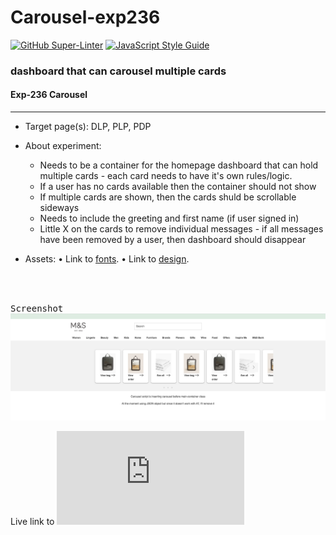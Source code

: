 # Carousel-exp236
[![GitHub Super-Linter](https://github.com/StefanoMnS/carousel-exp236/workflows/Lint%20Code%20Base/badge.svg)](https://github.com/marketplace/actions/super-linter)
   [![JavaScript Style Guide](https://img.shields.io/badge/code_style-standard-brightgreen.svg)](https://github.com/StefanoMnS/carousel-exp236.git)


### dashboard that can carousel multiple cards


#### Exp-236 Carousel

----

- Target page(s):  DLP, PLP, PDP
- About experiment:

   - Needs to be a container for the homepage dashboard that can hold multiple cards - each card needs to have it's own rules/logic.
   - If a user has no cards available then the container should not show
   - If multiple cards are shown, then the cards shuld be scrollable sideways
   - Needs to include the greeting and first name (if user signed in)
   - Little X on the cards to remove individual messages - if all messages have been removed by a user, then dashboard should disappear

- Assets:
   • Link to [fonts](https://marksandspencer.invisionapp.com/console/Dashboard-ckniwy5k402qu010l4zea617m/ckniwy7b602qy010lfhcrf0wj/inspect).
   • Link to [design](https://marksandspencer.invisionapp.com/console/Dashboard-ckniwy5k402qu010l4zea617m/ckniwy7b602qy010lfhcrf0wj/inspect).


<br /><br />

<kbd>Screenshot</kbd>
![Carousel](./src/images/sc.png)




Live link to ![Carousels](https://donpio.tech/repositories/mtest/index.html)


